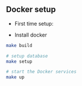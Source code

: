## Docker setup

- First time setup:

- Install docker

```sh
make build

# setup database
make setup

# start the Docker services
make up
